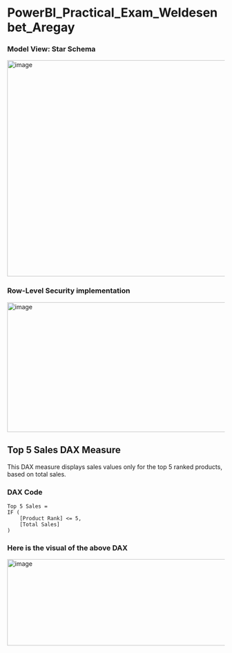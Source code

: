 # PowerBI_Practical_Exam_Weldesenbet_Aregay


### Model View: Star Schema
<img width="1000" height="500" alt="image" src="https://github.com/user-attachments/assets/67a6a29c-4bd1-4d7e-b4db-341ba77e9d69" />


### Row-Level Security implementation
<img width="1000" height="300" alt="image" src="https://github.com/user-attachments/assets/b1b6d1fd-44fc-482a-aeee-85d3aa889d37" />

## Top 5 Sales DAX Measure 

This DAX measure displays sales values only for the top 5 ranked products, based on total sales.

### DAX Code
```DAX
Top 5 Sales =
IF (
    [Product Rank] <= 5,
    [Total Sales]
)
```
### Here is the visual of the above DAX
<img width="1000" height="200" alt="image" src="https://github.com/user-attachments/assets/d1e69084-bd0b-4885-8662-980e5d436cda" />
